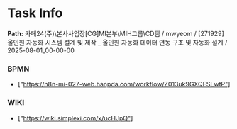 # Task Info

**Path:** 카페24(주)\본사사업장\[CG]MI본부\MIH그룹\CD팀 / mwyeom / [271929] 올인원 자동화 시스템 설계 및 제작 _ 올인원 자동화 데이터 연동 구조 및 자동화 설계 / 2025-08-01_00-00-00

### BPMN
- ["https://n8n-mi-027-web.hanpda.com/workflow/Z013uk9GXQFSLwtP"]

### WIKI
- ["https://wiki.simplexi.com/x/ucHJpQ"]

